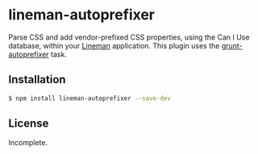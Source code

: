 # lineman-autoprefixer

Parse CSS and add vendor-prefixed CSS properties, using the Can I Use database, within your
[Lineman](http://linemanjs.com) application. This plugin uses the
[grunt-autoprefixer](https://github.com/nDmitry/grunt-autoprefixer) task.

## Installation

```bash
$ npm install lineman-autoprefixer --save-dev
```

## License

Incomplete.